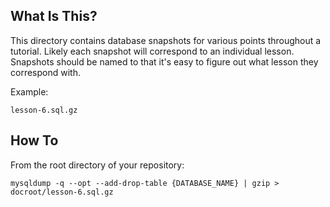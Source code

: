 ## What Is This?

This directory contains database snapshots for various points throughout a tutorial. Likely each snapshot will correspond to an individual lesson. Snapshots should be named to that it's easy to figure out what lesson they correspond with.

Example:

`lesson-6.sql.gz`

## How To

From the root directory of your repository:

`mysqldump -q --opt --add-drop-table {DATABASE_NAME} | gzip > docroot/lesson-6.sql.gz`
